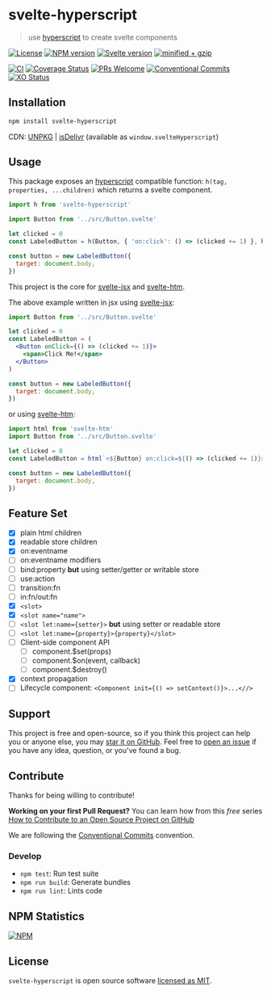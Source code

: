 # svelte-hyperscript

> use [hyperscript](https://github.com/hyperhype/hyperscript) to create svelte components

[![License](https://badgen.net/badge/npm/license/svelte-hyperscript)](https://github.com/sastan/svelte-hyperscript/blob/main/LICENSE)
[![NPM version](https://badgen.net/badge/npm/v/svelte-hyperscript)](https://www.npmjs.com/package/svelte-hyperscript)
[![Svelte version](https://img.shields.io/npm/dependency-version/svelte-hyperscript/peer/svelte)](https://svelte.dev)
[![minified + gzip](https://badgen.net/badge/bundlephobia/mingzip/svelte-hyperscript)](https://bundlephobia.com/result?p=svelte-hyperscript)

[![CI](https://badgen.net/badge/github/status/sastan/svelte-hyperscript/main)](https://github.com/sastan/svelte-hyperscript/actions?query=workflow%3A%22Node.js+NPM%22?branch=main)
[![Coverage Status](https://badgen.net/badge/coveralls/c/github/sastan/svelte-hyperscript/main)](https://coveralls.io/github/sastan/svelte-hyperscript?branch=main)
[![PRs Welcome](https://img.shields.io/badge/PRs-welcome-brightgreen.svg)](http://makeapullrequest.com)
[![Conventional Commits](https://img.shields.io/badge/Conventional%20Commits-1.0.0-yellow.svg)](https://conventionalcommits.org)
[![XO Status](https://badgen.net/badge/xo/status/svelte-hyperscript)](https://github.com/xojs/xo)

## Installation

```sh
npm install svelte-hyperscript
```

CDN: [UNPKG](https://unpkg.com/svelte-hyperscript/) | [jsDelivr](https://cdn.jsdelivr.net/npm/svelte-hyperscript/) (available as `window.svelteHyperscript`)

## Usage

This package exposes an [hyperscript](https://github.com/hyperhype/hyperscript) compatible function: `h(tag, properties, ...children)` which returns a svelte component.

```js
import h from 'svelte-hyperscript'

import Button from '../src/Button.svelte'

let clicked = 0
const LabeledButton = h(Button, { 'on:click': () => (clicked += 1) }, h('span', null, 'Click Me!'))

const button = new LabeledButton({
  target: document.body,
})
```

This project is the core for [svelte-jsx](https://www.npmjs.com/package/svelte-jsx)
and [svelte-htm](https://www.npmjs.com/package/svelte-htm).

The above example written in jsx using [svelte-jsx](https://www.npmjs.com/package/svelte-jsx):

```jsx
import Button from '../src/Button.svelte'

let clicked = 0
const LabeledButton = (
  <Button onClick={() => (clicked += 1)}>
    <span>Click Me!</span>
  </Button>
)

const button = new LabeledButton({
  target: document.body,
})
```

or using [svelte-htm](https://www.npmjs.com/package/svelte-htm):

```js
import html from 'svelte-htm'
import Button from '../src/Button.svelte'

let clicked = 0
const LabeledButton = html`<${Button} on:click=${() => (clicked += 1)}><span>Click Me!</span><//>`

const button = new LabeledButton({
  target: document.body,
})
```

## Feature Set

- [x] plain html children
- [x] readable store children
- [x] on:eventname
- [ ] on:eventname modifiers
- [ ] bind:property **but** using setter/getter or writable store
- [ ] use:action
- [ ] transition:fn
- [ ] in:fn/out:fn
- [x] `<slot>`
- [x] `<slot name="name">`
- [ ] `<slot let:name={setter}>` **but** using setter or readable store
- [ ] `<slot let:name={property}>{property}</slot>`
- [ ] Client-side component API
  - [ ] component.\$set(props)
  - [ ] component.\$on(event, callback)
  - [ ] component.\$destroy()
- [x] context propagation
- [ ] Lifecycle component: `<Component init={() => setContext()}>...<//>`

## Support

This project is free and open-source, so if you think this project can help you or anyone else, you may [star it on GitHub](https://github.com/sastan/svelte-hyperscript). Feel free to [open an issue](https://github.com/sastan/svelte-hyperscript/issues) if you have any idea, question, or you've found a bug.

## Contribute

Thanks for being willing to contribute!

**Working on your first Pull Request?** You can learn how from this _free_ series [How to Contribute to an Open Source Project on GitHub](https://egghead.io/series/how-to-contribute-to-an-open-source-project-on-github)

We are following the [Conventional Commits](https://www.conventionalcommits.org) convention.

### Develop

- `npm test`: Run test suite
- `npm run build`: Generate bundles
- `npm run lint`: Lints code

## NPM Statistics

[![NPM](https://nodei.co/npm/svelte-hyperscript.png)](https://nodei.co/npm/svelte-hyperscript/)

## License

`svelte-hyperscript` is open source software [licensed as MIT](https://github.com/sastan/svelte-hyperscript/blob/main/LICENSE).
